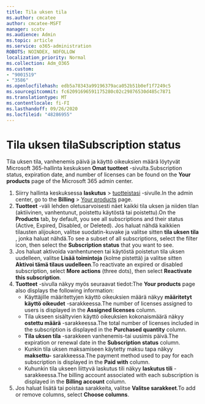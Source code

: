 ```yaml
---
title: Tila uksen tila
ms.author: cmcatee
author: cmcatee-MSFT
manager: scotv
ms.audience: Admin
ms.topic: article
ms.service: o365-administration
ROBOTS: NOINDEX, NOFOLLOW
localization_priority: Normal
ms.collection: Adm_O365
ms.custom:
- "9001519"
- "3586"
ms.openlocfilehash: edb5a78343a99196379aca052b51b0ef1f7249c5
ms.sourcegitcommit: fc62091696591175280c02c29876530d485c7871
ms.translationtype: MT
ms.contentlocale: fi-FI
ms.lasthandoff: 09/26/2020
ms.locfileid: "48286955"
---
```

# <a name="subscription-status"></a><span data-ttu-id="b9219-102">Tila uksen tila</span><span class="sxs-lookup"><span data-stu-id="b9219-102">Subscription status</span></span>

<span data-ttu-id="b9219-103">Tila uksen tila, vanhenemis päivä ja käyttö oikeuksien määrä löytyvät Microsoft 365-hallinta keskuksen **Omat tuotteet** -sivulta.</span><span class="sxs-lookup"><span data-stu-id="b9219-103">Subscription status, expiration date, and number of licenses can be found on the **Your products** page of the Microsoft 365 admin center.</span></span>

1. <span data-ttu-id="b9219-104">Siirry hallinta keskuksessa **laskutus**  >  [tuotteistasi](https://go.microsoft.com/fwlink/p/?linkid=842054) -sivulle.</span><span class="sxs-lookup"><span data-stu-id="b9219-104">In the admin center, go to the **Billing** > [Your products](https://go.microsoft.com/fwlink/p/?linkid=842054) page.</span></span>
2. <span data-ttu-id="b9219-105">**Tuotteet** -väli lehden oletusarvoisesti näet kaikki tila uksen ja niiden tilan (aktiivinen, vanhentunut, poistettu käytöstä tai poistettu).</span><span class="sxs-lookup"><span data-stu-id="b9219-105">On the **Products** tab, by default, you see all subscriptions and their status (Active, Expired, Disabled, or Deleted).</span></span> <span data-ttu-id="b9219-106">Jos haluat nähdä kaikkien tilausten alijoukon, valitse suodatin-kuvake ja valitse sitten **tila uksen tila** , jonka haluat nähdä.</span><span class="sxs-lookup"><span data-stu-id="b9219-106">To see a subset of all subscriptions, select the filter icon, then select the **Subscription status** that you want to see.</span></span>
3. <span data-ttu-id="b9219-107">Jos haluat aktivoida vanhentuneen tai käytöstä poistetun tila uksen uudelleen, valitse **Lisää toimintoja** (kolme pistettä) ja valitse sitten **Aktivoi tämä tilaus uudelleen**.</span><span class="sxs-lookup"><span data-stu-id="b9219-107">To reactivate an expired or disabled subscription, select **More actions** (three dots), then select **Reactivate this subscription**.</span></span>
4. <span data-ttu-id="b9219-108">**Tuotteet** -sivulla näkyy myös seuraavat tiedot:</span><span class="sxs-lookup"><span data-stu-id="b9219-108">The **Your products** page also displays the following information:</span></span>
    - <span data-ttu-id="b9219-109">Käyttäjille määritettyjen käyttö oikeuksien määrä näkyy **määritetyt käyttö oikeudet** -sarakkeessa.</span><span class="sxs-lookup"><span data-stu-id="b9219-109">The number of licenses assigned to users is displayed in the **Assigned licenses** column.</span></span>
    - <span data-ttu-id="b9219-110">Tila ukseen sisältyvien käyttö oikeuksien kokonaismäärä näkyy **ostettu määrä** -sarakkeessa.</span><span class="sxs-lookup"><span data-stu-id="b9219-110">The total number of licenses included in the subscription is displayed in the **Purchased quantity** column.</span></span>
    - <span data-ttu-id="b9219-111">**Tila uksen tila** -sarakkeen vanhenemis-tai uusimis päivä.</span><span class="sxs-lookup"><span data-stu-id="b9219-111">The expiration or renewal date in the **Subscription status** column.</span></span>
    - <span data-ttu-id="b9219-112">Kunkin tila uksen maksamiseen käytetty maksu tapa näkyy **maksettu-** sarakkeessa.</span><span class="sxs-lookup"><span data-stu-id="b9219-112">The payment method used to pay for each subscription is displayed in the **Paid with** column.</span></span>
    - <span data-ttu-id="b9219-113">Kuhunkin tila ukseen liittyvä laskutus tili näkyy **laskutus tili** -sarakkeessa.</span><span class="sxs-lookup"><span data-stu-id="b9219-113">The billing account associated with each subscription is displayed in the **Billing account** column.</span></span>
5. <span data-ttu-id="b9219-114">Jos haluat lisätä tai poistaa sarakkeita, valitse **Valitse sarakkeet**.</span><span class="sxs-lookup"><span data-stu-id="b9219-114">To add or remove columns, select **Choose columns**.</span></span>